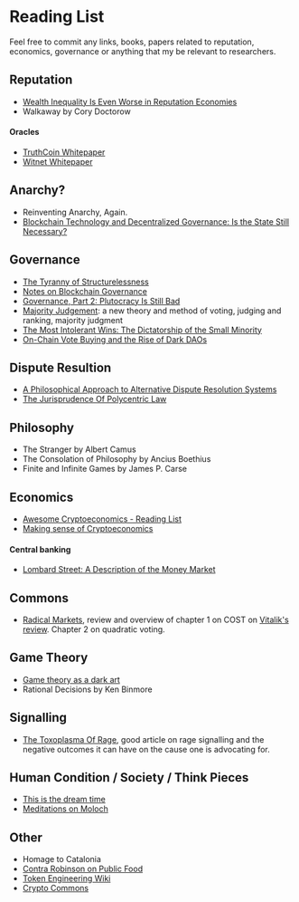 # Reading List

Feel free to commit any links, books, papers related to reputation, economics, governance or anything that my be relevant to researchers.

## Reputation

- [Wealth Inequality Is Even Worse in Reputation Economies](https://locusmag.com/2016/03/cory-doctorow-wealth-inequality-is-even-worse-in-reputation-economies/)
- Walkaway by Cory Doctorow

#### Oracles

- [TruthCoin Whitepaper](https://www.truthcoin.info/papers/truthcoin-whitepaper.pdf)
- [Witnet Whitepaper](https://witnet.io/static/witnet-whitepaper.pdf)

## Anarchy?

- Reinventing Anarchy, Again.
- [Blockchain Technology and Decentralized Governance: Is the State Still Necessary?](http://nzz-files-prod.s3-website-eu-west-1.amazonaws.com/files/9/3/1/blockchain+Is+the+State+Still+Necessary_1.18689931.pdf)

## Governance

- [The Tyranny of Structurelessness](https://static1.squarespace.com/static/555557d5e4b0cc5c1ed71116/t/57e03ffb20099ef5d08202a6/1474314240758/TyrannyStructureless.pdf)
- [Notes on Blockchain Governance](https://vitalik.ca/general/2017/12/17/voting.html)
- [Governance, Part 2: Plutocracy Is Still Bad](https://vitalik.ca/general/2018/03/28/plutocracy.html)
- [Majority Judgement](https://mitpress.mit.edu/books/majority-judgment): a new theory and method of voting, judging and ranking, majority judgment
- [The Most Intolerant Wins: The Dictatorship of the Small Minority](https://medium.com/incerto/the-most-intolerant-wins-the-dictatorship-of-the-small-minority-3f1f83ce4e15)
- [On-Chain Vote Buying and the Rise of Dark DAOs](http://hackingdistributed.com/2018/07/02/on-chain-vote-buying/)

## Dispute Resultion

- [A Philosophical Approach to Alternative Dispute Resolution Systems](https://www.mediate.com/articles/SustacZ5.cfm)
- [The Jurisprudence Of Polycentric Law](http://tomwbell.com/writings/JurisPoly.html)

## Philosophy

- The Stranger by Albert Camus
- The Consolation of Philosophy by Ancius Boethius
- Finite and Infinite Games by James P. Carse

## Economics

- [Awesome Cryptoeconomics - Reading List](https://github.com/jpantunes/awesome-cryptoeconomics)
- [Making sense of Cryptoeconomics](https://www.coindesk.com/making-sense-cryptoeconomics/)

#### Central banking
- [Lombard Street: A Description of the Money Market](https://www.amazon.com/Lombard-Street-Description-Money-Market/dp/0471344990)

## Commons

- [Radical Markets](https://www.amazon.com/Radical-Markets-Uprooting-Capitalism-Democracy/dp/0691177503), review and overview of chapter 1 on COST on [Vitalik's review](https://vitalik.ca/general/2018/04/20/radical_markets.html). Chapter 2 on quadratic voting.

## Game Theory

 - [Game theory as a dark art](https://www.lesswrong.com/posts/A2Qam9Bd9xpbb2wLQ/game-theory-as-a-dark-art)
 - Rational Decisions by Ken Binmore
 
## Signalling

 - [The Toxoplasma Of Rage](http://slatestarcodex.com/2014/12/17/the-toxoplasma-of-rage/), good article on rage signalling and the negative outcomes it can have on the cause one is advocating for.

## Human Condition / Society / Think Pieces

 - [This is the dream time](http://www.overcomingbias.com/2009/09/this-is-the-dream-time.html)
 - [Meditations on Moloch](http://slatestarcodex.com/2014/07/30/meditations-on-moloch/)

## Other
 - Homage to Catalonia
 - [Contra Robinson on Public Food](http://slatestarcodex.com/2017/11/21/contra-robinson-on-public-food/)
 - [Token Engineering Wiki](http://tokenengineering.net)
 - [Crypto Commons](https://medium.com/@m2jr/crypto-commons-da602fb98138)
